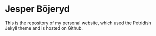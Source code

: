 # Jesper Böjeryd
This is the repository of my personal website, which used the Petridish Jekyll theme and is hosted on Github.

